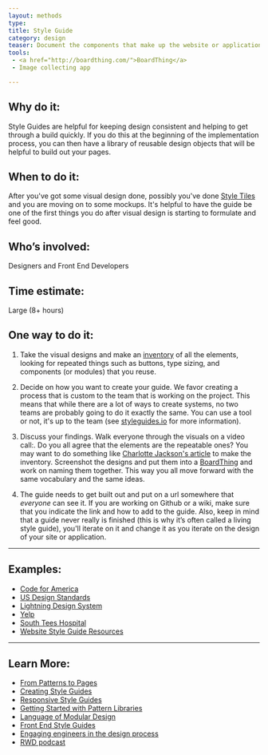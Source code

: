 ```yaml
---
layout: methods
type:
title: Style Guide
category: design
teaser: Document the components that make up the website or application to ensure consistency of design and code.
tools:
 - <a href="http://boardthing.com/">BoardThing</a>
 - Image collecting app

---
```


## Why do it:

Style Guides are  helpful for keeping design consistent and helping to get through a build quickly. If you do this at the beginning of the implementation process, you can then have a library of reusable design objects that will be helpful to build out your pages.


## When to do it:

After you've got some visual design done, possibly you've done [Style Tiles](/methods/style-tiles/) and you are moving on to some mockups. It's helpful to have the guide be one of the first things you do after visual design is starting to formulate and feel good.

## Who’s involved:

Designers and Front End Developers

## Time estimate:
Large (8+ hours)

## One way to do it:

1. Take the visual designs and make an [inventory](/methods/interface-inventory/) of all the elements, looking for repeated things such as buttons, type sizing, and components (or modules) that you reuse.

2. Decide on how you want to create your guide. We favor creating a process that is custom to the team that is working on the project. This means that while there are a lot of ways to create systems, no two teams are probably going to do it exactly the same. You can use a tool or not, it's up to the team (see [styleguides.io](http://styleguides.io) for more information).

3. Discuss your findings. Walk everyone through the visuals on a video call:. Do you all agree that the elements are the repeatable ones? You may want to do something like [Charlotte Jackson's article](http://alistapart.com/article/from-pages-to-patterns-an-exercise-for-everyone) to make the inventory. Screenshot the designs and put them into a [BoardThing](http://boardthing.com/) and work on naming them together. This way you all move forward with the same vocabulary and the same ideas.

4. The guide needs to get built out and put on a url somewhere that _everyone_ can see it. If you are working on Github or a wiki, make sure that you indicate the link and how to add to the guide. Also, keep in mind that a guide never really is finished (this is why it’s often called a living style guide), you'll iterate on it and change it as you iterate on the design of your site or application.

---

## Examples:

* [Code for America](http://codeforamerica.clearleft.com)
* [US Design Standards](https://standards.usa.gov)
* [Lightning Design System](https://www.lightningdesignsystem.com)
* [Yelp](http://www.yelp.com/styleguide)
* [South Tees Hospital](http://southtees.nhs.uk/style-guide/)
* [Website Style Guide Resources](http://styleguides.io/)

---

## Learn More:

* [From Patterns to Pages](http://alistapart.com/article/from-pages-to-patterns-an-exercise-for-everyone)
* [Creating Style Guides](http://alistapart.com/article/creating-style-guides)
* [Responsive Style Guides](http://alistapart.com/event/responsive-style-guides)
* [Getting Started with Pattern Libraries](http://alistapart.com/blog/post/getting-started-with-pattern-libraries)
* [Language of Modular Design](http://alistapart.com/article/language-of-modular-design)
* [Front End Style Guides](https://24ways.org/2011/front-end-style-guides/)
* [Engaging engineers in the design process](http://blog.fullstory.com/2016/04/engaging-engineering-in-design/)
* [RWD podcast](http://responsivewebdesign.com/podcast/)
